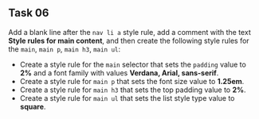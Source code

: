 ## Task 06
Add a blank line after the `nav li a` style rule, add a comment with the text **Style rules for main content**,  and then create the following style rules for the `main`, `main p`, `main h3`, `main ul`:
* Create a style rule for the `main` selector that sets the `padding` value to **2%** and a font family with values **Verdana, Arial, sans-serif**.
* Create a style rule for `main p` that sets the font size value to **1.25em**. 
* Create a style rule for `main h3` that sets the top padding value to **2%**. 
* Create a style rule for `main ul` that sets the list style type value to **square**.
